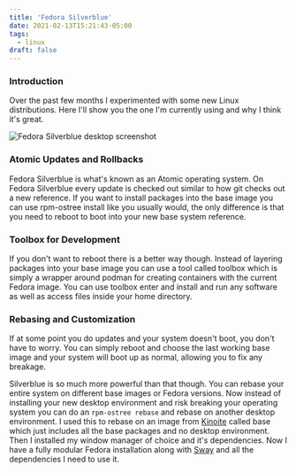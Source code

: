 ```yaml
---
title: 'Fedora Silverblue'
date: 2021-02-13T15:21:43-05:00
tags:
  - linux
draft: false
---
```


### Introduction

Over the past few months I experimented with some new Linux distributions. Here
I'll show you the one I'm currently using and why I think it's great.

![Fedora Silverblue desktop screenshot](/img/20210213_15h31m29s_grim.png)

### Atomic Updates and Rollbacks

Fedora Silverblue is what's known as an Atomic operating system. On Fedora
Silverblue every update is checked out similar to how git checks out a new
reference. If you want to install packages into the base image you can use
rpm-ostree install like you usually would, the only difference is that you need
to reboot to boot into your new base system reference.

### Toolbox for Development

If you don't want to reboot there is a better way though. Instead of layering
packages into your base image you can use a tool called toolbox which is simply
a wrapper around podman for creating containers with the current Fedora image.
You can use toolbox enter and install and run any software as well as access
files inside your home directory.

### Rebasing and Customization

If at some point you do updates and your system doesn't boot, you don't have to
worry. You can simply reboot and choose the last working base image and your
system will boot up as normal, allowing you to fix any breakage.

Silverblue is so much more powerful than that though. You can rebase your
entire system on different base images or Fedora versions. Now instead of
installing your new desktop environment and risk breaking your operating system
you can do an `rpm-ostree rebase` and rebase on another desktop environment. I
used this to rebase on an image from
[Kinoite](https://fcos.siosm.fr/kinoite/refs/heads/fedora/33/x86_64/) called
base which just includes all the base packages and no desktop environment. Then
I installed my window manager of choice and it's dependencies. Now I have a
fully modular Fedora installation along with [Sway](https://swaywm.org/) and
all the dependencies I need to use it.
